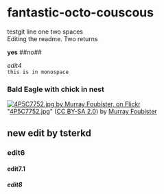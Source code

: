 # fantastic-octo-couscous
testgit
line one 
two spaces  
Editing the readme. Two returns

**yes** ##no##

_edit4_  
`this is in monospace`

### Bald Eagle with chick in nest

<div about='https://farm1.static.flickr.com/447/19159890706_f0542294b2_b.jpg'><a href='https://www.flickr.com/photos/mfoubister/19159890706/' target='_blank'><img xmlns:dct='http://purl.org/dc/terms/' href='http://purl.org/dc/dcmitype/StillImage' rel='dct:type' src='https://farm1.static.flickr.com/447/19159890706_f0542294b2_b.jpg' alt='4P5C7752.jpg by Murray Foubister, on Flickr' title='4P5C7752.jpg by Murray Foubister, on Flickr' border='0'/></a><br/>&quot;<a href='https://www.flickr.com/photos/mfoubister/19159890706/' target='_blank'>4P5C7752.jpg</a>&quot;&nbsp;(<a rel='license' href='https://creativecommons.org/licenses/by-sa/2.0/' target='_blank'>CC BY-SA 2.0</a>)&nbsp;by&nbsp;<a xmlns:cc='http://creativecommons.org/ns#' rel='cc:attributionURL' property='cc:attributionName' href='https://www.flickr.com/people/mfoubister/' target='_blank'>Murray Foubister</a></div>

## new edit by tsterkd
### edit6
#### edit7.1
##### edit8
